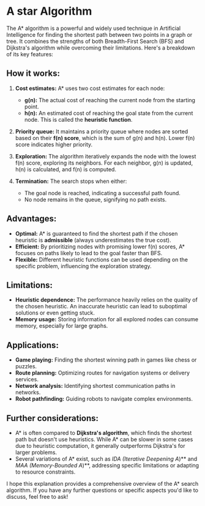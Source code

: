 # A star Algorithm
The A* algorithm is a powerful and widely used technique in Artificial Intelligence for finding the shortest path between two points in a graph or tree. It combines the strengths of both Breadth-First Search (BFS) and Dijkstra's algorithm while overcoming their limitations. Here's a breakdown of its key features:

## How it works:

1. **Cost estimates:** A* uses two cost estimates for each node:
    
    - **g(n):** The actual cost of reaching the current node from the starting point.
    - **h(n):** An estimated cost of reaching the goal state from the current node. This is called the **heuristic function**.
    
2. **Priority queue:** It maintains a priority queue where nodes are sorted based on their **f(n) score**, which is the sum of g(n) and h(n). Lower f(n) score indicates higher priority.
3. **Exploration:** The algorithm iteratively expands the node with the lowest f(n) score, exploring its neighbors. For each neighbor, g(n) is updated, h(n) is calculated, and f(n) is computed.
4. **Termination:** The search stops when either:
    
    - The goal node is reached, indicating a successful path found.
    - No node remains in the queue, signifying no path exists.
    

## Advantages:

- **Optimal:** A* is guaranteed to find the shortest path if the chosen heuristic is **admissible** (always underestimates the true cost).
- **Efficient:** By prioritizing nodes with promising lower f(n) scores, A* focuses on paths likely to lead to the goal faster than BFS.
- **Flexible:** Different heuristic functions can be used depending on the specific problem, influencing the exploration strategy.

## Limitations:
- **Heuristic dependence:** The performance heavily relies on the quality of the chosen heuristic. An inaccurate heuristic can lead to suboptimal solutions or even getting stuck.
- **Memory usage:** Storing information for all explored nodes can consume memory, especially for large graphs.

## Applications:
- **Game playing:** Finding the shortest winning path in games like chess or puzzles.
- **Route planning:** Optimizing routes for navigation systems or delivery services.
- **Network analysis:** Identifying shortest communication paths in networks.
- **Robot pathfinding:** Guiding robots to navigate complex environments.

## Further considerations:
- A* is often compared to **Dijkstra's algorithm**, which finds the shortest path but doesn't use heuristics. While A* can be slower in some cases due to heuristic computation, it generally outperforms Dijkstra's for larger problems.
- Several variations of A* exist, such as __IDA_ (Iterative Deepening A_)** and __MAA_ (Memory-Bounded A_)**, addressing specific limitations or adapting to resource constraints.

I hope this explanation provides a comprehensive overview of the A* search algorithm. If you have any further questions or specific aspects you'd like to discuss, feel free to ask!